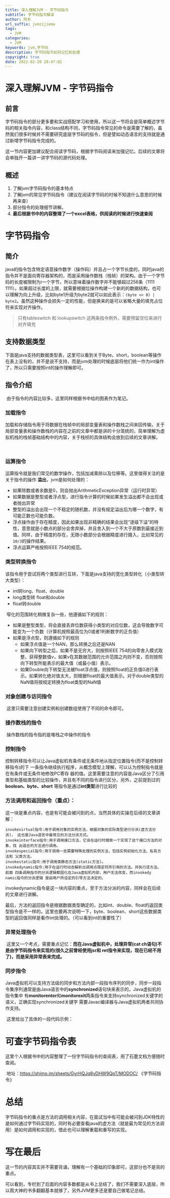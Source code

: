 ```yaml
---
title: 深入理解JVM - 字节码指令
subtitle: 字节码指令解读
author: 阿东
url_suffix: jvmzijiema
tags:
  - JVM
categories:
  - JVM
keywords: jvm,字节码
description: 字节码指令如何记忆和处理
copyright: true
date: 2022-02-20 20:47:02
---
```


# 深入理解JVM - 字节码指令

## 前言

​	字节码指令的部分更多要和实战搭配学习和使用，所以这一节将会是简单概述字节码的相关指令内容，和class结构不同，字节码指令常见的命令是需要了解的，虽然我们很多时候并不需要研究底层字节码的指令，但是譬如动态语言的支持就是通过新增字节码指令完成的。

​	这一节内容更加建议配合阅读字节码，根据字节码阅读来加强记忆。后续的文章将会单独开一篇讲一讲字节码的源代码处理。



## 概述

1. 了解jvm字节码指令的基本特点
2. 了解jvm的常见字节码指令（建议在阅读字节码的时候不知道什么意思的时候再来查）
3. 部分指令的处理细节讲解。
4. **最后根据书中的内容整理了一个excel表格，供阅读的时候进行快速查阅**

<!-- more -->

# 字节码指令

## 简介

​	java的指令包含特定语意操作数字（操作码）并且占一个字节长度的，同时java的指令并不是面向寄存器架构的，而是采用操作数栈（栈帧）的架构。由于一个字节码的长度被限制为i一个字节，所以意味着操作数字并不能够超过256条（1111 1111）。如果超过长度的上限，就需要根据位操作构建一个新的的数据结构，也可以理解为向上升级，比如byte1升级为byte2就可以如此表示：`(byte << 8) | byte2`。虽然这种操作会损失一定的性能，但是换来的是可以省略大量的填充占位符来实现对齐操作。

> 只有tableswitch 和 lookupswitch 这两条指令例外，需要预留空位来进行对齐填充



## 支持数据类型

​	下面是java支持的数据类型表，这里可以看到关于Byte，short，boolean等操作在表上没有的，并不是说不支持，而是jvm处理的时候底层将他们统一作为int操作了，所以只需要按照int的操作理解即可。



## 指令介绍

​	由于指令的内容比较多，这里同样根据书中给的图表作为笔记。

### 加载指令

​	加载和存储指令用于将数据在栈帧中的局部变量表和操作数栈之间来回传输，关于局部变量表和操作数栈的内容在之前的文章中都是讲的十分笼统的，简单理解为虚拟机栈的栈帧基础结构中的内容，关于栈桢的具体结构会放到后续的文章讲解。

​	

### 运算指令

​	运算指令就是我们常见的数学操作，包括加减乘除以及位移等。这里值得关注的是关于指令的操作 **溢出**，jvm是如何处理的：

+ 如果除数或者余数是0，则会抛出ArithmeticException异常（运行时异常）
+ 如果数据是整型或者浮点型，进行指令计算的时候如果发生溢出都不会出现或者抛出异常
+ 整型的溢出会出现一个不稳定的随机数，并没有规定溢出后为哪一个数字，有可能正数也可能负数。
+ 浮点操作由于存在精度，因此如果出现非精确的结果会出现“逐级下溢”的特性，意思就是小数点的部分会舍弃掉，并且舍入到一个不大于原数到最接近到值。同样，由于精度的存在，无限小数部分会根据精度进行摄入，比如常见的`10/3`的操作结果。
+ 浮点运算严格按照IEEE 754的规范。



### 类型转换指令

​	该指令用于尝试将两个类型进行互转，下面是java支持的宽化类型转化（小类型转大类型）：

+ int转long、float、double 
+ long类型转 float和double
+ float转double 

​	窄化的范围转化稍微复杂一些，他遵循如下的规则：

+ 如果是整型类型，将会直接丢弃位数获得小类型的对应位数，这会导致数字可能变为一个负数（计算机按照最高位为0或者1判断数字的正负值）
+ 如果是浮点型，则遵循如下的规则
  + 如果浮点值是一个NAN，那么转换之后还是NAN
  + 如果向下转型之后，如果不是无穷大，则按照IEEE 754的向零舍入模式取整，获得整数值v，如果v在其数据范围的允许范围之内则不变，否则按照向下转型所能表示的最大值（或最小值）表示。
  + 如果Double向下转型无法被float浮点值，则按照float的正负值0进行表示。如果转化绝对值太大，则根据float的最大值表示。对于double类型的NaN值将按规定转换为float类型的NaN值

### 对象创建与访问指令

​	这里只需要注意创建实例和创建数组使用了不同的命令即可。

### 操作数栈的指令

​	操作数栈的指令指的是堆栈之中操作的指令

### 控制指令

​	控制转移指令可以让Java虚拟机有条件或无条件地从指定位置指令(而不是控制转移指令)的下 一条指令继续执行程序，从概念模型上理解，可以认为控制指令就是在有条件或无条件地修改PC寄存 器的值。这里需要注意的内容是Java区分了引用类型和基础类型的比较操作，并且有不同的指令进行区分，另外，之前提到过的**boolean、byte、short** 等指令是通过**int类型**进行比较的



### 方法调用和返回指令（重点）：

​	这一块是重点内容，也是有可能会被问到的点，当然具体的实操在后续的文章讲解：

```
invokevirtual指令:用于调用对象的实例方法，根据对象的实际类型进行分派(虚方法分派)， 这也是Java语言中最常见的方法分派方式。
invokeinterface指令:用于调用接口方法，它会在运行时搜索一个实现了这个接口方法的对象，找 出适合的方法进行调用。
invokespecial指令:用于调用一些需要特殊处理的实例方法，包括实例初始化方法、私有方法和 父类方法。
invokestatic指令:用于调用类静态方法(static方法)。
invokedynamic指令:用于在运行时动态解析出调用点限定符所引用的方法。并执行该方法。前面 四条调用指令的分派逻辑都固化在Java虚拟机内部，用户无法改变，而invokedy namic指令的分派逻辑 是由用户所设定的引导方法决定的。
```

​	invokedynamic指令是这一块内容的重点，至于方法分派的内容，同样会在后续的文章进行讲解。

​	最后，方法的返回指令是根据数据类型确定的，比如int、double、float的返回类型指令是不一样的。这里也要再次说明一下，byte、boolean、short这些数据类型的返回值同样是看作int处理的。（可以看到int的重要性了）



### 异常处理指令

​	这里又一个考点，需要重点记忆：**而在Java虚拟机中，处理异常(cat ch语句)不是由字节码指令来实现的(很久之前曾经使用jsr和 ret指令来实现，现在已经不用了)，而是采用异常表来完成。**



### 同步指令

​	Java虚拟机可以支持方法级的同步和方法内部一段指令序列的同步，同步一段指令集序列通常是由Java语言中的**synchronized**语句块来表示的，Java虚拟机的指令集中 有**monitorenter**和**monitorexit**两条指令来支持synchronized关键字的语义，正确实现synchronized关键字 需要Javac编译器与Java虚拟机两者共同协作支持。

​	这里给出了具体的一段代码示例：



# 可查字节码指令表

​	这里个人根据书中的内容整理了一份字节码指令的查阅表，用了石墨文档方便随时查阅。

​	地址：https://shimo.im/sheets/GyrHQJq8yDHW9QpT/MODOC/ 《字节码指令》





# 总结

​	字节码指令的重点是方法的调用相关内容，在面试当中有可能会被问到JDK特性的是如何通过字节码实现的，同时有必要查看java的虚方法（就是最为常见的方法调用）是如何调用和实现的，借此也可以理解重载和重写的实现。



# 写在最后

​	这一节的内容其实并不需要背诵，理解有一个基础的印象即可，这部分也不是背的重点。

​	可以看到，专栏到了后面的内容多数都是从书上总结了，我们不需要深入底层，所以周大神的书多翻翻基本就够了，另外JVM更多还是要自己做笔记总结。

